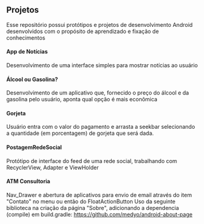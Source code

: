 ## Projetos

Esse repositório possui protótipos e projetos de desenvolvimento Android desenvolvidos com o propósito de aprendizado e fixação de conhecimentos

#### App de Notícias
Desenvolvimento de uma interface simples para mostrar notícias ao usuário
  
#### Álcool ou Gasolina?
Desenvolvimento de um aplicativo que, fornecido o preço do álcool e da gasolina pelo usuário, aponta qual opção é mais econômica

#### Gorjeta
Usuário entra com o valor do pagamento e arrasta a seekbar selecionando a quantidade (em porcentagem) de gorjeta que será dada.

#### PostagemRedeSocial
Protótipo de interface do feed de uma rede social, trabalhando com RecyclerView, Adapter e ViewHolder

#### ATM Consultoria
Nav_Drawer e abertura de aplicativos para envio de email através do item "Contato" no menu ou então do FloatActionButton
Uso da seguinte biblioteca na criação da página "Sobre", adicionando a dependencia (compile) em build.gradle: https://github.com/medyo/android-about-page
